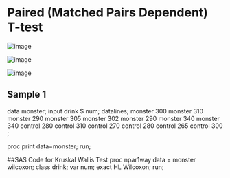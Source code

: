 # Paired (Matched Pairs Dependent) T-test

![image](https://user-images.githubusercontent.com/110003333/206831164-ac32a42e-d7f8-4284-b866-8eeb603a4c23.png)


![image](https://user-images.githubusercontent.com/110003333/206831180-a06abffd-894f-415b-acf0-c2087c683232.png)

![image](https://user-images.githubusercontent.com/110003333/206831188-93f9797a-b481-417b-b722-beb41bd322c4.png)

## Sample 1


data monster;
input drink $ num;
datalines;
monster 300
monster 310
monster 290 
monster 305
monster 302
monster 290
monster 340
monster 340
control 280
control 310
control 270
control 280
control 265
control 300
;

proc print data=monster;
run;

##SAS Code for Kruskal Wallis Test
proc npar1way data = monster wilcoxon;
class drink;
var num;
exact HL Wilcoxon;
run;
